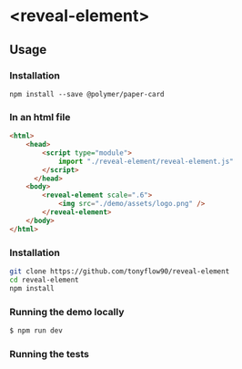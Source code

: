 # \<reveal-element\>

## Usage

### Installation
```
npm install --save @polymer/paper-card
```

### In an html file
```html
<html>
    <head>
        <script type="module">
            import "./reveal-element/reveal-element.js"
        </script>
      </head>
    <body>
        <reveal-element scale=".6">
            <img src="./demo/assets/logo.png" />
        </reveal-element>
    </body>
</html>
```

### Installation
```sh
git clone https://github.com/tonyflow90/reveal-element
cd reveal-element
npm install
```

### Running the demo locally
```sh
$ npm run dev
```

### Running the tests
```sh
```